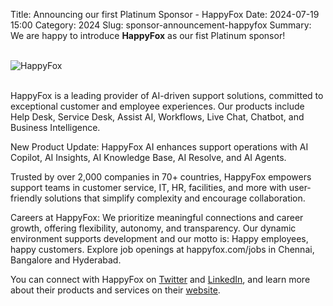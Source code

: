 Title: Announcing our first Platinum Sponsor - HappyFox
Date: 2024-07-19 15:00
Category: 2024
Slug: sponsor-announcement-happyfox
Summary: We are happy to introduce  **HappyFox** as our fist Platinum sponsor!

<!-- PELICAN_END_SUMMARY -->
<br>
<div class="text-center">
  <a href="https://happyfox.com/" target="_blank" style="border: none; text-decoration: none;">
    <img src="{static}/images/2024/sponsor-happyfox.png" alt="HappyFox" class="img-fluid responsive-image">
  </a>
</div>
<br>

HappyFox is a leading provider of AI-driven support solutions, committed to exceptional customer and employee experiences. Our products include Help Desk, Service Desk, Assist AI, Workflows, Live Chat, Chatbot, and Business Intelligence.

New Product Update: HappyFox AI enhances support operations with AI Copilot, AI Insights, AI Knowledge Base, AI Resolve, and AI Agents.

Trusted by over 2,000 companies in 70+ countries, HappyFox empowers support teams in customer service, IT, HR, facilities, and more with user-friendly solutions that simplify complexity and encourage collaboration.

Careers at HappyFox: We prioritize meaningful connections and career growth, offering flexibility, autonomy, and transparency. Our dynamic environment supports development and our motto is: Happy employees, happy customers. Explore job openings at happyfox.com/jobs in Chennai, Bangalore and Hyderabad.


You can connect with HappyFox on [Twitter](https://x.com/HappyFoxApp) and [LinkedIn](https://www.linkedin.com/company/happyfox-inc-/), and learn more about their products and services on their [website](https://happyfox.com/).
